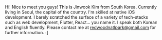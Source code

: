 Hi! Nice to meet you guys! This is Jinwook Kim from South Korea. Currently living in Seoul, the capital of the country. I'm skilled at native iOS development. I barely scratched the surface of a variety of tech-stacks such as web development, Flutter, React… you name it. I speak both Korean and English fluently. Please contact me at redwoodnatlpark@gmail.com for further information. :]
